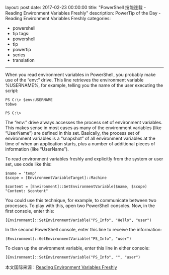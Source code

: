 layout: post
date: 2017-02-23 00:00:00
title: "PowerShell 技能连载 - Reading Environment Variables Freshly"
description: PowerTip of the Day - Reading Environment Variables Freshly
categories:
- powershell
- tip
tags:
- powershell
- tip
- powertip
- series
- translation
---
When you read environment variables in PowerShell, you probably make use of the “env:” drive. This line retrieves the environment variable %USERNAME%, for example, telling you the name of the user executing the script:

     
    PS C:\> $env:USERNAME
    tobwe
    
    PS C:\>
     

The “env:” drive always accesses the process set of environment variables. This makes sense in most cases as many of the environment variables (like “UserName”) are defined in this set. Basically, the process set of environment variables is a “snapshot” of all environment variables at the time of when an application starts, plus a number of additional pieces of information (like “UserName”).

To read environment variables freshly and explicitly from the system or user set, use code like this:

    $name = 'temp'
    $scope = [EnvironmentVariableTarget]::Machine
    
    $content = [Environment]::GetEnvironmentVariable($name, $scope)
    "Content: $content"
    

You could use this technique, for example, to communicate between two processes. To play with this, open two PowerShell consoles. Now, in the first console, enter this:

    [Environment]::SetEnvironmentVariable("PS_Info", "Hello", "user")
    

In the second PowerShell console, enter this line to receive the information:

    [Environment]::GetEnvironmentVariable("PS_Info", "user") 
    

To clean up the environment variable, enter this line in either console:

    [Environment]::SetEnvironmentVariable("PS_Info", "", "user")

<!--more-->
本文国际来源：[Reading Environment Variables Freshly](http://community.idera.com/powershell/powertips/b/tips/posts/reading-environment-variables-freshly)
